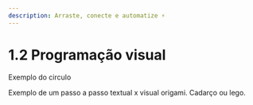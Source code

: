 ```yaml
---
description: Arraste, conecte e automatize ⚡
---
```


# 1.2 Programação visual

Exemplo do circulo&#x20;

Exemplo de um passo a passo textual x visual origami. Cadarço ou lego.
